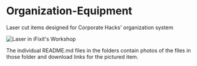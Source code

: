 # Organization-Equipment
Laser cut items designed for Corporate Hacks' organization system

![Laser in iFixit's Workshop](./img/Cover_Photo.jpg)

The individual README.md files in the folders contain photos of the files in those folder and download links for the pictured item.